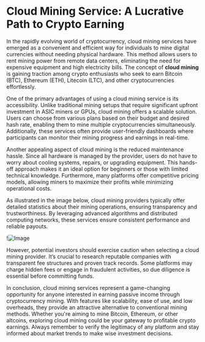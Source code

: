 # Cloud Mining Service: A Lucrative Path to Crypto Earning

In the rapidly evolving world of cryptocurrency, cloud mining services have emerged as a convenient and efficient way for individuals to mine digital currencies without needing physical hardware. This method allows users to rent mining power from remote data centers, eliminating the need for expensive equipment and high electricity bills. The concept of **cloud mining** is gaining traction among crypto enthusiasts who seek to earn Bitcoin (BTC), Ethereum (ETH), Litecoin (LTC), and other cryptocurrencies effortlessly.

One of the primary advantages of using a cloud mining service is its accessibility. Unlike traditional mining setups that require significant upfront investment in ASIC miners or GPUs, cloud mining offers a scalable solution. Users can choose from various plans based on their budget and desired hash rate, enabling them to mine multiple cryptocurrencies simultaneously. Additionally, these services often provide user-friendly dashboards where participants can monitor their mining progress and earnings in real-time.

Another appealing aspect of cloud mining is the reduced maintenance hassle. Since all hardware is managed by the provider, users do not have to worry about cooling systems, repairs, or upgrading equipment. This hands-off approach makes it an ideal option for beginners or those with limited technical knowledge. Furthermore, many platforms offer competitive pricing models, allowing miners to maximize their profits while minimizing operational costs.

As illustrated in the image below, cloud mining providers typically offer detailed statistics about their mining operations, ensuring transparency and trustworthiness. By leveraging advanced algorithms and distributed computing networks, these services ensure consistent performance and reliable payouts.

!![Image](https://github.com/user-attachments/assets/590b50a7-4459-4e76-8a31-559aed223621)

However, potential investors should exercise caution when selecting a cloud mining provider. It’s crucial to research reputable companies with transparent fee structures and proven track records. Some platforms may charge hidden fees or engage in fraudulent activities, so due diligence is essential before committing funds.

In conclusion, cloud mining services represent a game-changing opportunity for anyone interested in earning passive income through cryptocurrency mining. With features like scalability, ease of use, and low overheads, they provide an attractive alternative to conventional mining methods. Whether you're aiming to mine Bitcoin, Ethereum, or other altcoins, exploring cloud mining could be your gateway to profitable crypto earnings. Always remember to verify the legitimacy of any platform and stay informed about market trends to make wise investment decisions.